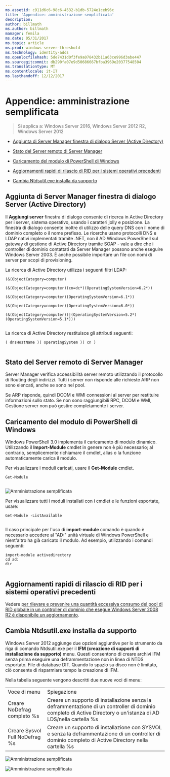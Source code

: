 ```yaml
---
ms.assetid: c911d6c6-98c6-4532-b1db-5724e1ceb96c
title: 'Appendice: amministrazione semplificata'
description: 
author: billmath
ms.author: billmath
manager: femila
ms.date: 05/31/2017
ms.topic: article
ms.prod: windows-server-threshold
ms.technology: identity-adds
ms.openlocfilehash: 5de7431d0f3fe9a078432b11a63ce996d3abe447
ms.sourcegitcommit: db290fa07e9d50686667bfba3969e20377548504
ms.translationtype: MT
ms.contentlocale: it-IT
ms.lasthandoff: 12/12/2017
---
```

# <a name="simplified-administration-appendix"></a>Appendice: amministrazione semplificata

>Si applica a: Windows Server 2016, Windows Server 2012 R2, Windows Server 2012

  
-   [Aggiunta di Server Manager finestra di dialogo Server (Active Directory)](../../ad-ds/deploy/Simplified-Administration-Appendix.md#BKMK_AddServers)  
  
-   [Stato del Server remoto di Server Manager](../../ad-ds/deploy/Simplified-Administration-Appendix.md#BKMK_ServerMgrStatus)  
  
-   [Caricamento del modulo di PowerShell di Windows](../../ad-ds/deploy/Simplified-Administration-Appendix.md#BKMK_PSLoadModule)  
  
-   [Aggiornamenti rapidi di rilascio di RID per i sistemi operativi precedenti](../../ad-ds/deploy/Simplified-Administration-Appendix.md#BKMK_Rid)  
  
-   [Cambia Ntdsutil.exe installa da supporto](../../ad-ds/deploy/Simplified-Administration-Appendix.md#BKMK_IFM)  
  
## <a name="BKMK_AddServers"></a>Aggiunta di Server Manager finestra di dialogo Server (Active Directory)  

Il **Aggiungi server** finestra di dialogo consente di ricerca in Active Directory per i server, sistema operativo, usando i caratteri jolly e posizione. La finestra di dialogo consente inoltre di utilizzo delle query DNS con il nome di dominio completo o il nome prefisso. Le ricerche usano protocolli DNS e LDAP nativi implementati tramite .NET, non il AD Windows PowerShell sul gateway di gestione di Active Directory tramite SOAP - vale a dire che i controller di dominio contattati da Server Manager possono anche eseguire Windows Server 2003. È anche possibile importare un file con nomi di server per scopi di provisioning.  
  
La ricerca di Active Directory utilizza i seguenti filtri LDAP:  
  
```  
(&(ObjectCategory=computer)  
  
(&(ObjectCategory=computer)(cn=dc*)(OperatingSystemVersion=6.2*))  
  
(&(ObjectCategory=computer)(OperatingSystemVersion=6.1*))  
  
(&(ObjectCategory=computer)(OperatingSystemVersion=6.0*))  
  
(&(ObjectCategory=computer)(|(OperatingSystemVersion=5.2*)(OperatingSystemVersion=5.1*)))  
  
```  
  
La ricerca di Active Directory restituisce gli attributi seguenti:  
  
```  
( dnsHostName )( operatingSystem )( cn )  
  
```  
  
## <a name="BKMK_ServerMgrStatus"></a>Stato del Server remoto di Server Manager  
Server Manager verifica accessibilità server remoto utilizzando il protocollo di Routing degli indirizzi. Tutti i server non risponde alle richieste ARP non sono elencati, anche se sono nel pool.  
  
Se ARP risponde, quindi DCOM e WMI connessioni al server per restituire informazioni sullo stato. Se non sono raggiungibili RPC, DCOM e WMI, Gestione server non può gestire completamente i server.  
  
## <a name="BKMK_PSLoadModule"></a>Caricamento del modulo di PowerShell di Windows  
Windows PowerShell 3.0 implementa il caricamento di modulo dinamico. Utilizzando il **Import-Module** cmdlet in genere non è più necessario; al contrario, semplicemente richiamare il cmdlet, alias o la funzione automaticamente carica il modulo.  
  
Per visualizzare i moduli caricati, usare il **Get-Module** cmdlet.  
  
```  
Get-Module  
  
```  
  
![Amministrazione semplificata](media/Simplified-Administration-Appendix/ADDS_PSGetModule.gif)  
  
Per visualizzare tutti i moduli installati con i cmdlet e le funzioni esportate, usare:  
  
```  
Get-Module -ListAvailable  
  
```  
  
Il caso principale per l'uso di **import-module** comando è quando è necessario accedere al "AD:" unità virtuale di Windows PowerShell e nient'altro ha già caricato il modulo. Ad esempio, utilizzando i comandi seguenti:  
  
```  
import-module activedirectory  
cd ad:  
dir  
  
```  
  
## <a name="BKMK_Rid"></a>Aggiornamenti rapidi di rilascio di RID per i sistemi operativi precedenti  
Vedere [per rilevare e prevenire una quantità eccessiva consumo del pool di RID globale in un controller di dominio che esegue Windows Server 2008 R2 è disponibile un aggiornamento](https://support.microsoft.com/kb/2618669).  
  
## <a name="BKMK_IFM"></a>Cambia Ntdsutil.exe installa da supporto  
Windows Server 2012 aggiunge due opzioni aggiuntive per lo strumento da riga di comando Ntdsutil.exe per il **IFM (creazione di supporti di installazione da supporto)** menu. Questi consentono di creare archivi IFM senza prima eseguire una deframmentazione non in linea di NTDS esportato. File di database DIT. Quando lo spazio su disco non è limitato, ciò consente di risparmiare tempo la creazione di IFM.  
  
Nella tabella seguente vengono descritti due nuove voci di menu:  
  
|||  
|-|-|  
|Voce di menu|Spiegazione|  
|Creare NoDefrag completo %s|Creare un supporto di installazione senza la deframmentazione di un controller di dominio completo di Active Directory o un'istanza di AD LDS/nella cartella %s|  
|Creare Sysvol Full NoDefrag %s|Creare un supporto di installazione con SYSVOL e senza la deframmentazione di un controller di dominio completo di Active Directory nella cartella %s|  
  
![Amministrazione semplificata](media/Simplified-Administration-Appendix/ADDS_PSIFM.png)  
  
![Amministrazione semplificata](media/Simplified-Administration-Appendix/ADDS_PSIFMComplete.gif)  
  


